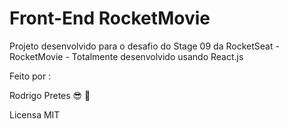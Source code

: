 
# Front-End RocketMovie

Projeto desenvolvido para o desafio do Stage 09 da RocketSeat - RocketMovie - 
Totalmente desenvolvido usando React.js 

Feito por :

Rodrigo Pretes :sunglasses: :rocket:

Licensa MIT 
